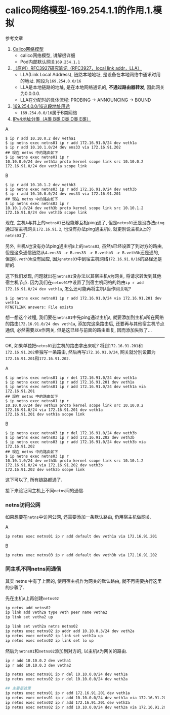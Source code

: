 # calico网络模型-169.254.1.1的作用.1.模拟

参考文章

1. [Calico网络模型](https://www.cnblogs.com/menkeyi/p/11364977.html)
    - calico网络模型, 讲解很详细
    - Pod内部默认网关`169.254.1.1`
2. [（原创）RFC3927研究笔记（RFC3927，local link addr，LLA）](https://www.cnblogs.com/liu_xf/archive/2012/05/26/2519345.html)
    - LLA(Link Local Address), 链路本地地址, 是设备在本地网络中通讯时用的地址. 网段为`169.254.0.0/16`
    - LLA是本地链路的地址, 是在本地网络通讯的, **不通过路由器转发**, 因此网关为0.0.0.0.
    - LLA在分配时的具体流程: PROBING -> ANNOUNCING -> BOUND
3. [169.254.0.0/16这段地址用途](https://blog.csdn.net/onwer3/article/details/47339469)
    - `169.254.0.0/16`属于B类网络
4. [IPv4地址分类（A类 B类 C类 D类 E类）](https://blog.csdn.net/D_R_L_T/article/details/96606543)

A

```log
$ ip r add 10.10.0.2 dev vetha1
$ ip netns exec netns01 ip r add 172.16.91.0/24 dev veth1a
$ ip r add 10.10.1.0/24 dev ens33 via 172.16.91.202
## 现在 netns 中的路由如下
$ ip netns exec netns01 ip r 
10.10.0.0/24 dev veth1a proto kernel scope link src 10.10.0.2 
172.16.91.0/24 dev veth1a scope link 
```

B

```log
$ ip r add 10.10.1.2 dev vethb3
$ ip netns exec netns03 ip r add 172.16.91.0/24 dev veth3b
$ ip r add 10.10.0.0/24 dev ens33 via 172.16.91.201
## 现在 netns 中的路由如下
$ ip netns exec netns03 ip r
10.10.1.0/24 dev veth3b proto kernel scope link src 10.10.1.2 
172.16.91.0/24 dev veth3b scope link 
```

现在, 主机`A`与其上的`netns01`已经能够互相ping通了, 但是`netns01`还是没办法`ping`通过宿主机网关`172.16.91.2`, 也没有办法ping通主机`B`, 就更别说主机`B`上的`netns03`了.

另外, 主机`A`也没有办法ping通主机`B`上的`netns03`, 虽然`A`已经设置了到对方的路由, 但是这条通信链路从`A.ens33 -> B.ens33 -> B.vethb3 -> B.veth3b`还是通的, 但是`B.veth3b`没有回应, 因为`netns03`中到宿主机网络`172.16.91.0/16`的路径还是断的.

这下我们发现, 问题就出在`netns01`没办法以其宿主机`A`为网关, 将请求转发到其他宿主机节点. 因为我们在`netns01`中设置了到宿主机网络的路由`ip r add 172.16.91.0/24 dev veth1a`, 怎么还可能再将主机`A`当作网关呢?

```log
$ ip netns exec netns01 ip r add 172.16.91.0/24 via 172.16.91.201 dev veth1a
RTNETLINK answers: File exists
```

想一想这个过程, 我们要在`netns01`中先ping通过主机`A`, 就要添加到主机`A`所在网络的路由`172.16.91.0/24 dev veth1a`, 添加完这条路由后, 还要再与其他宿主机节点通信, 必然需要以`A`作网关, 但是这已经与前面的路由重复, 因而添加失败了...

------

OK, 如果单独把`netns01`到主机的路由拿出来呢? 将到`172.16.91.201`和`172.16.91.202`单独写一条路由, 然后再写`172.16.91.0/24`, 网关就分别设置为`172.16.91.201`和`172.16.91.202`.

A

```log
$ ip netns exec netns01 ip r del 172.16.91.0/24 dev veth1a
$ ip netns exec netns01 ip r add 172.16.91.201 dev veth1a
$ ip netns exec netns01 ip r add 172.16.91.0/24 dev veth1a via 172.16.91.201
## 现在 netns 中的路由如下
$ ip netns exec netns01 ip r
10.10.0.0/24 dev veth1a proto kernel scope link src 10.10.0.2 
172.16.91.0/24 via 172.16.91.201 dev veth1a 
172.16.91.201 dev veth1a scope link 
```

B

```log
$ ip netns exec netns03 ip r del 172.16.91.0/24 dev veth3b
$ ip netns exec netns03 ip r add 172.16.91.202 dev veth3b
$ ip netns exec netns03 ip r add 172.16.91.0/24 dev veth3b via 172.16.91.202
## 现在 netns 中的路由如下
$ ip netns exec netns03 ip r
10.10.1.0/24 dev veth3b proto kernel scope link src 10.10.1.2 
172.16.91.0/24 via 172.16.91.202 dev veth3b 
172.16.91.202 dev veth3b scope link 
```

这下可以了, 所有链路都通了. 

接下来验证同主机上不同`netns`间的通信.

### netns访问公网

如果想要在`netns`中访问公网, 还需要添加一条默认路由, 仍用宿主机做网关.

A

```
ip netns exec netns01 ip r add default dev veth1a via 172.16.91.201
```

B

```
ip netns exec netns03 ip r add default dev veth3b via 172.16.91.202
```

### 同主机不同netns间通信

其实 netns 中有了上面的, 使用宿主机作为网关的默认路由, 就不再需要执行这里的步骤了.

先在主机`A`上再创建`netns02`

```bash
ip netns add netns02
ip link add veth2a type veth peer name vetha2
ip link set vetha2 up

ip link set veth2a netns netns02
ip netns exec netns02 ip addr add 10.10.0.3/24 dev veth2a
ip netns exec netns02 ip link set veth2a up
ip netns exec netns02 ip link set lo up
```

然后为`netns01`和`netns02`添加到对方的, 以主机`A`为网关的路由.

```bash
ip r add 10.10.0.2 dev vetha1
ip r add 10.10.0.3 dev vetha2

ip netns exec netns01 ip r del 10.10.0.0/24 dev veth1a 
ip netns exec netns02 ip r del 10.10.0.0/24 dev veth2a 

## 主要是这里
ip netns exec netns01 ip r add 172.16.91.201 dev veth1a
ip netns exec netns01 ip r add 10.10.0.0/24 dev veth1a via 172.16.91.201
ip netns exec netns02 ip r add 172.16.91.201 dev veth2a
ip netns exec netns02 ip r add 10.10.0.0/24 dev veth2a via 172.16.91.201
```
